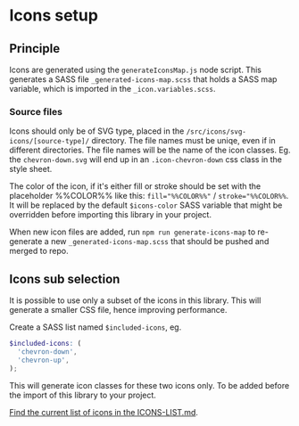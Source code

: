 # Icons setup

## Principle
Icons are generated using the `generateIconsMap.js` node script. This generates a SASS file `_generated-icons-map.scss` that holds a SASS map variable, which is imported in the `_icon.variables.scss`.

### Source files
Icons should only be of SVG type, placed in the `/src/icons/svg-icons/[source-type]/` directory. The file names must be uniqe, even if in different directories. The file names will be the name of the icon classes. Eg. the `chevron-down.svg` will end up in an `.icon-chevron-down` css class in the style sheet.

The color of the icon, if it's either fill or stroke should be set with the placeholder %%COLOR%% like this: `fill="%%COLOR%%"` / `stroke="%%COLOR%%`. It will be replaced by the default `$icons-color` SASS variable that might be overridden before importing this library in your project.

When new icon files are added, run `npm run generate-icons-map` to re-generate a new `_generated-icons-map.scss` that should be pushed and merged to repo.

## Icons sub selection
It is possible to use only a subset of the icons in this library. This will generate a smaller CSS file, hence improving performance.

Create a SASS list named `$included-icons`, eg.
```scss
$included-icons: (
  'chevron-down',
  'chevron-up',
);
```
This will generate icon classes for these two icons only. To be added before the import of this library to your project.

[Find the current list of icons in the ICONS-LIST.md](ICONS-LIST.md).
